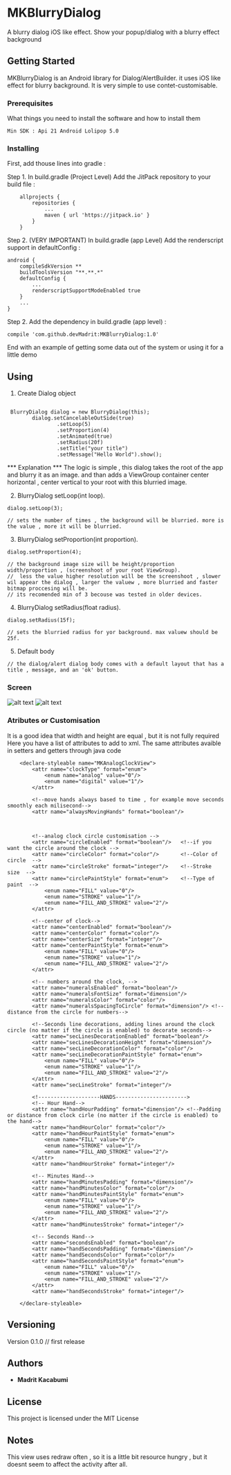 # MKBlurryDialog

A blurry dialog iOS like effect. Show your popup/dialog with a blurry effect background

## Getting Started

MKBlurryDialog is an Android library for Dialog/AlertBuilder. it uses iOS like effect for blurry background. It is very simple to use contet-customisable.

### Prerequisites

What things you need to install the software and how to install them

```
Min SDK : Api 21 Android Lolipop 5.0
```

### Installing

First, add thouse lines into gradle :

 Step 1. In build.gradle (Project Level) Add the JitPack repository to your build file :

```
	allprojects {
		repositories {
			...
			maven { url 'https://jitpack.io' }
		}
	}
```

 Step 2. (VERY IMPORTANT) In build.gradle (app Level) Add the renderscript support in defaultConfig :

```
android {
    compileSdkVersion **
    buildToolsVersion "**.**.*"
    defaultConfig {
    	...
        renderscriptSupportModeEnabled true
    }
    ...
}
```

Step 2. Add the dependency in build.gradle (app level) :

```
compile 'com.github.devMadrit:MKBlurryDialog:1.0'
```

End with an example of getting some data out of the system or using it for a little demo

## Using

1) Create Dialog object
```

 BlurryDialog dialog = new BlurryDialog(this);
        dialog.setCancelableOutSide(true)
                .setLoop(5)
                .setProportion(4)
                .setAnimated(true)
                .setRadius(20f)
                .setTitle("your title")
                .setMessage("Hello World").show();

```

 *** Explanation ***
   The logic is simple , this dialog takes the root of the app and blurry it as an image. and than adds a ViewGroup container center horizontal , center vertical to your root with this blurried image.

2) BlurryDialog setLoop(int loop).

```
dialog.setLoop(3);

// sets the number of times , the background will be blurried. more is the value , more it will be blurried.

```

3) BlurryDialog setProportion(int proportion).

```
dialog.setProportion(4);

// the background image size will be height/proportion  width/proportion , (screenshoot of your root ViewGroup).
//  less the value higher resolution will be the screenshoot , slower wil appear the dialog , larger the valuew , more blurried and faster bitmap proccesing will be.
// its recomended min of 3 becouse was tested in older devices.

```

4) BlurryDialog setRadius(float radius).

```
dialog.setRadius(15f);

// sets the blurried radius for yor background. max valuew should be 25f.

```


5) Default body

```
// the dialog/alert dialog body comes with a default layout that has a title , message, and an 'ok' button.

```

### Screen
![alt text](https://raw.githubusercontent.com/devMadrit/MKBlurryDialog/master/gitimages/image1.png=250x250 )  ![alt text](https://raw.githubusercontent.com/devMadrit/MKBlurryDialog/master/gitimages/image2.png=250x250 )  


### Atributes or Customisation

It is a good idea that width and height are equal , but it is not fully required 
Here you have a list of attributes to add to xml. The same attributes avaible in setters and getters through java code

```
    <declare-styleable name="MKAnalogClockView">
        <attr name="clockType" format="enum">
            <enum name="analog" value="0"/>
            <enum name="digital" value="1"/>
        </attr>

        <!--move hands always based to time , for example move seconds smoothly each milisecond-->
        <attr name="alwaysMovingHands" format="boolean"/>



        <!--analog clock circle customisation -->
        <attr name="circleEnabled" format="boolean"/> 	<!--if you want the circle around the clock -->
        <attr name="circleColor" format="color"/>  		<!--Color of circle  -->
        <attr name="circleStroke" format="integer"/>	<!--Stroke size  -->
        <attr name="circlePaintStyle" format="enum">	<!--Type of paint  -->
            <enum name="FILL" value="0"/>
            <enum name="STROKE" value="1"/>
            <enum name="FILL_AND_STROKE" value="2"/>
        </attr>

        <!--center of clock-->
        <attr name="centerEnabled" format="boolean"/>
        <attr name="centerColor" format="color"/>
        <attr name="centerSize" format="integer"/>
        <attr name="centerPaintStyle" format="enum">
            <enum name="FILL" value="0"/>
            <enum name="STROKE" value="1"/>
            <enum name="FILL_AND_STROKE" value="2"/>
        </attr>

        <!-- numbers around the clock, -->
        <attr name="numeralsEnabled" format="boolean"/>
        <attr name="numeralsFontSize" format="dimension"/>
        <attr name="numeralsColor" format="color"/>
        <attr name="numeralsSpacingToCircle" format="dimension"/> <!-- distance from the circle for numbers-->

        <!--Seconds line decorations, adding lines around the clock circle (no matter if the circle is enabled) to decorate seconds-->
        <attr name="secLinesDecorationEnabled" format="boolean"/>
        <attr name="secLinesDecorationHeight" format="dimension"/>
        <attr name="secLineDecorationColor" format="color"/>
        <attr name="secLineDecorationPaintStyle" format="enum">
            <enum name="FILL" value="0"/>
            <enum name="STROKE" value="1"/>
            <enum name="FILL_AND_STROKE" value="2"/>
        </attr>
        <attr name="secLineStroke" format="integer"/>

        <!--------------------HANDS----------------------->
        <!-- Hour Hand-->
        <attr name="handHourPadding" format="dimension"/> <!--Padding or distance from clock cirle (no matter if the circle is enabled) to the hand-->
        <attr name="handHourColor" format="color"/>
        <attr name="handHourPaintStyle" format="enum">
            <enum name="FILL" value="0"/>
            <enum name="STROKE" value="1"/>
            <enum name="FILL_AND_STROKE" value="2"/>
        </attr>
        <attr name="handHourStroke" format="integer"/>

        <!-- Minutes Hand-->
        <attr name="handMinutesPadding" format="dimension"/>
        <attr name="handMinutesColor" format="color"/>
        <attr name="handMinutesPaintStyle" format="enum">
            <enum name="FILL" value="0"/>
            <enum name="STROKE" value="1"/>
            <enum name="FILL_AND_STROKE" value="2"/>
        </attr>
        <attr name="handMinutesStroke" format="integer"/>

        <!-- Seconds Hand-->
        <attr name="secondsEnabled" format="boolean"/>
        <attr name="handSecondsPadding" format="dimension"/>
        <attr name="handSecondsColor" format="color"/>
        <attr name="handSecondsPaintStyle" format="enum">
            <enum name="FILL" value="0"/>
            <enum name="STROKE" value="1"/>
            <enum name="FILL_AND_STROKE" value="2"/>
        </attr>
        <attr name="handSecondsStroke" format="integer"/>

    </declare-styleable>
```

## Versioning

Version 0.1.0 // first release

## Authors

* **Madrit Kacabumi**

## License

This project is licensed under the MIT License

## Notes

This view uses redraw often , so it is a little bit resource hungry , but it doesnt seem to affect the activity after all.